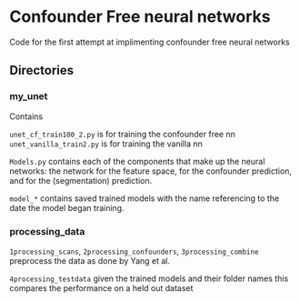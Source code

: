 
# Confounder Free neural networks

Code for the first attempt at implimenting confounder free neural networks

## Directories

### my_unet
Contains 

`unet_cf_train100_2.py` is for training the confounder free nn
`unet_vanilla_train2.py` is for training the vanilla nn

`Models.py` contains each of the components that make up the neural networks: the network for the feature space, for the confounder prediction, and for the (segmentation) prediction.

`model_*` contains saved trained models with the name referencing to the date the model began training.

### processing_data

`1processing_scans`, `2processing_confounders`, `3processing_combine` preprocess the data as done by Yang et al.

`4processing_testdata` given the trained models and their folder names this compares the performance on a held out dataset 